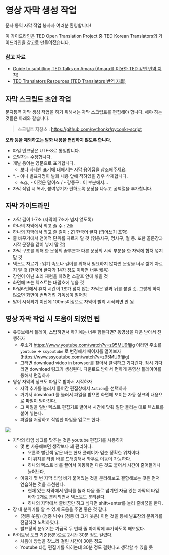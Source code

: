 # 영상 자막 생성 작업

문자 통역 자막 작업 봉사자 여러분 환영합니다!

이 가이드라인은 TED Open Translation Project 중 TED Korean Translators의 가이드라인을 참고로 만들어졌습니다.

### 참고 자료

-  [Guide to subtitling TED Talks on Amara (Amara를 이용한 TED 강연 번역 지침)](https://docs.google.com/document/pub?utm_campaign&id=1PNv_ZmHzbdER1rzoo8J65Xgm3nZ7WcjjBhumIPkD6Yg&utm_medium=on.ted.com-static&utm_source=amara.org&utm_content=awesm-publisher)
-  [TED Translators Resources (TED Translators 번역 자료)](http://translations.ted.org/wiki/OTP_Resources:_Main_guide) 

## 자막 스크립트 초안 작업

문자통역 자막 생성 작업을 하기 위해서는 자막 스크립트를 편집해야 합니다. 해야 하는 것들은 아래와 같습니다.

> 스크립트 저장소 : https://github.com/pythonkr/pyconkr-script

**오타 등을 제외하고는 발화 내용을 편집하지 않도록 합니다.**

* 파일 인코딩은 UTF-8로 통일합니다.
* 오탈자는 수정합니다.
* 개발 용어는 영문으로 표기합니다.
    * 보다 자세한 표기에 대해서는 [자막 용어집](https://github.com/pythonkr/python-terms)을 참조해주세요.
* \*, - 이나 발표자명이 발화 내용 앞에 적혀있을 경우 삭제합니다.
    * e.g., - 이것은 말이죠 / - 강종구 : 이 부분에서...
* 자막 작업 시 복사, 붙여넣기가 편하도록 문장을 나누고 공백열을 추가합니다.

## 자막 가이드라인

- 자막 길이 1-7초 (자막이 7초가 넘지 않도록)
- 하나의 자막에서 최고 줄 수 : 2줄
- 하나의 자막에서 최고 줄 길이 : 21 한국어 글자 (띄어쓰기 포함)
- 줄 바꾸기에서 언어적 단위를 자르지 말 것 (형용사구, 명사구, 절 등. 또한 끝문장과 시작 문장을 같이 넣지 말 것)
- 자막 구조를 위해 한 문장의 끝부분과 다른 문장의 시작 부분을 한 자막에 합쳐 넣지 말 것
- 텍스트 자르기 : 읽기 속도나 길이를 위해서 필요하지 않다면 문장을 너무 짧게 자르지 말 것 (한국어 글자가 14자 정도 이하면 너무 짧음)
- 강연이 아닌 소리 재현을 하려면 소괄호 안에 넣을 것
- 화면에 뜨는 텍스트는 대괄호에 넣을 것
- 타임라인에서 휴지 시간이 1초가 넘지 않는 자막은 앞과 뒤를 붙일 것. 그렇게 하지 않으면 화면이 번쩍거려 가독성이 떨어짐
- 말이 시작되기 이전에 100ms이상으로 자막이 빨리 시작되면 안 됨

## 영상 자막 작업 시 도움이 되었던 팁

- 유튜브에서 플레이, 스탑하면서 하기에는 너무 힘들다면? 동영상을 다운 받아서 진행하자
    - 주소가 https://www.youtube.com/watch?v=z95MU9fjjig 이라면 주소를 `youtube` -> `ssyoutube` 로 변경해서 페이지를 열어보자 (https://www.ssyoutube.com/watch?v=z95MU9fjjig)
    - 그러면 download video in browser를 찾아서 클릭하고 기다린다. 잠시 기다리면 download 링크가 생성된다. 다운로드 받아서 편하게 동영상 플레이어를 통해서 편집하자
- 영상 자막의 싱크도 파일로 받아서 시작하자
    - 자막 추가를 눌러서 들어간 편집창에서 `Action`을 선택하자
    - 거기서 download 를 눌러서 파일을 받으면 화면에 보이는 자동 싱크의 내용으로 파일이 받아진다.
    - 그 파일을 일반 텍스트 편집기로 열어서 시간에 맞춰 일단 들리는 대로 텍스트를 붙여 넣는다.
    - 파일을 저장하고 작업한 파일을 업로드 한다.

![](./images/youtube-time-bar.png)

- 자막의 타임 싱크를 맞추는 것은 youtube 편집기를 사용하자
    - 몇 번 사용해보면 생각보다 꽤 편리하다.
        - 오른쪽 빨간색 얇은 바는 현재 플레이가 멈춘 정확한 위치이다.
        - 이 위치를 타임 바를 드래깅해서 좌우로 이동이 가능하다.
        - 하나의 텍스트 바를 끌어서 이동하면 다른 것도 붙어서 시간이 줄어들거나 늘어난다.
    - 이렇게 몇 번 자막 타임 바가 붙어있는 것을 분리해보고 결합해보는 것은 먼저 연습하는 것을 추천한다.
        - 현재 있는 자막에서 엔터를 눌러 다음 줄로 넘기면 자금 있는 자막의 타임 바가 2개로 분리되면서 텍스트도 분리된다.
        - 하나의 자막에서 줄바꿈만 하고 싶다면 shift+enter를 눌러 줄바꿈을 한다.
- 장 내 분위기를 알 수 있게 도움을 주면 좋은 것 같다.
    - (청중 웃음) (청중 박수) (청중 더 크게 웃음) 이런 것을 통해 발표장의 분위기를 전달하려 노력하였다.
    - 발표장의 분위기는 가급적 두 번째 줄 마지막에 추가하도록 해보았다.
- 라이트닝 토크 기준(5분)으로 2시간 30분 정도 걸렸다.
    - 처음에 방법을 찾느라 걸린 시간이 30분 정도
    - Youtube 타임 편집기를 익히는데 30분 정도 걸렸다고 생각할 수 있을 듯
